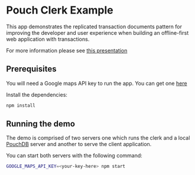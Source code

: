 # Pouch Clerk Example

This app demonstrates the replicated transaction documents pattern for improving
the developer and user experience when building an offline-first web application
with transactions.

For more information please see [this presentation](https://www.youtube.com/watch?v=2yb0tn3Q3Mg)

## Prerequisites

You will need a Google maps API key to run the app.  You can get one [here](https://developers.google.com/maps/documentation/javascript/get-api-key)

Install the dependencies:

```bash
npm install
```

## Running the demo

The demo is comprised of two servers one which runs the clerk and a
local [PouchDB](https://pouchdb.com/) server and another to serve the client
application.

You can start both servers with the following command:

```bash
GOOGLE_MAPS_API_KEY=<your-key-here> npm start
```
